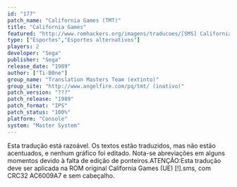 ```yaml
---
id: "177"
patch_name: "California Games (TMT)"
title: "California Games"
featured: "http://www.romhackers.org/imagens/traducoes/[SMS] California Games - TMT - 1.png"
type: ["Esportes","Esportes alternativos"]
players: 2
developer: "Sega"
publisher: "Sega"
release_date: "1989"
author: ["Ti-B0ne"]
group_name: "Translation Masters Team (extinto)"
group_site: "http://www.angelfire.com/pq/tmt/ (inativo)"
patch_version: "???"
patch_release: "1989"
patch_format: "IPS"
patch_status: "100%"
platform: "Console"
system: "Master System"
---
```


Esta tradução está razoável. Os textos estão traduzidos, mas não estão acentuados, e nenhum gráfico foi editado. Nota-se abreviações em alguns momentos devido à falta de edição de ponteiros.ATENÇÃO:Esta tradução deve ser aplicada na ROM original California Games (UE) [!].sms, com CRC32 AC6009A7 e sem cabeçalho.
